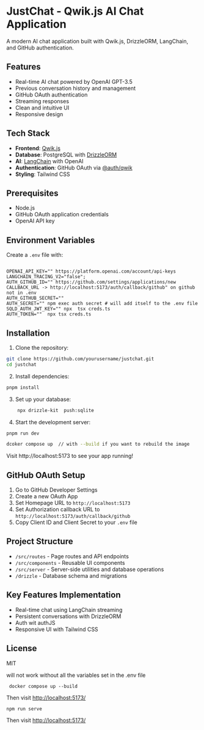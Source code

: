 # JustChat - Qwik.js AI Chat Application

A modern AI chat application built with Qwik.js, DrizzleORM, LangChain, and GitHub authentication.

## Features

- Real-time AI chat powered by OpenAI GPT-3.5
- Previous conversation history and management
- GitHub OAuth authentication
- Streaming responses
- Clean and intuitive UI
- Responsive design

## Tech Stack

- **Frontend**: [Qwik.js](https://qwik.builder.io/)
- **Database**: PostgreSQL with [DrizzleORM](https://orm.drizzle.team/)
- **AI**: [LangChain](https://js.langchain.com/) with OpenAI
- **Authentication**: GitHub OAuth via [@auth/qwik](https://authjs.dev/)
- **Styling**: Tailwind CSS

## Prerequisites

- Node.js
- GitHub OAuth application credentials
- OpenAI API key

## Environment Variables

Create a `.env` file with:

```env

OPENAI_API_KEY="" https://platform.openai.com/account/api-keys
LANGCHAIN_TRACING_V2="false";
AUTH_GITHUB_ID="" https://github.com/settings/applications/new
CALLBACK_URL -> http://localhost:5173/auth/callback/github" on github not in .env
AUTH_GITHUB_SECRET=""
AUTH_SECRET="" npm exec auth secret # will add itself to the .env file
SQLD_AUTH_JWT_KEY="" npx  tsx creds.ts
AUTH_TOKEN=""  npx tsx creds.ts
```

## Installation

1. Clone the repository:

```bash
git clone https://github.com/yourusername/justchat.git
cd justchat
```

2. Install dependencies:

```bash
pnpm install
```

3. Set up your database:

```bash
    npx drizzle-kit  push:sqlite
```

4. Start the development server:

```bash
pnpm run dev
```
```bash
dcoker compose up  // with --build if you want to rebuild the image

```


Visit http://localhost:5173 to see your app running!

## GitHub OAuth Setup

1. Go to GitHub Developer Settings
2. Create a new OAuth App
3. Set Homepage URL to `http://localhost:5173`
4. Set Authorization callback URL to `http://localhost:5173/auth/callback/github`
5. Copy Client ID and Client Secret to your `.env` file

## Project Structure

- `/src/routes` - Page routes and API endpoints
- `/src/components` - Reusable UI components
- `/src/server` - Server-side utilities and database operations
- `/drizzle` - Database schema and migrations

## Key Features Implementation

- Real-time chat using LangChain streaming
- Persistent conversations with DrizzleORM
- Auth   wit authJS
- Responsive UI with Tailwind CSS

## License
MIT

will not work without all the variables set in the .env file
```
 docker compose up --build
```

Then visit [http://localhost:5173/](http://localhost:5173/)



```
npm run serve
```

Then visit [http://localhost:5173/](http://localhost:5173/)
